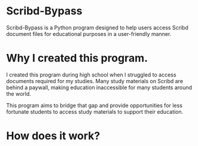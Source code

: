 # Scribd-Bypass
Scribd-Bypass is a Python program designed to help users access Scribd document files for educational purposes in a user-friendly manner.

# Why I created this program.
I created this program during high school when I struggled to access documents required for my studies. Many study materials on Scribd are behind a paywall, making education inaccessible for many students around the world.

This program aims to bridge that gap and provide opportunities for less fortunate students to access study materials to support their education.

# How does it work?
